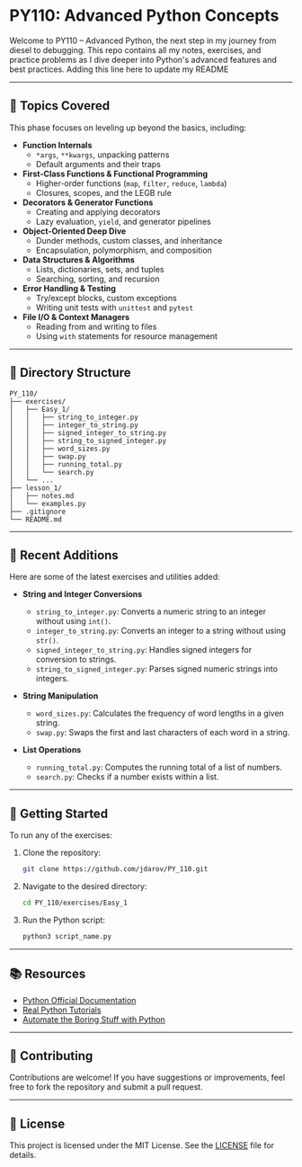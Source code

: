 # PY110: Advanced Python Concepts

Welcome to PY110 – Advanced Python, the next step in my journey from diesel to debugging. This repo contains all my notes, exercises, and practice problems as I dive deeper into Python's advanced features and best practices. Adding this line here to update my README

---

## 🧠 Topics Covered

This phase focuses on leveling up beyond the basics, including:

- **Function Internals**
  - `*args`, `**kwargs`, unpacking patterns
  - Default arguments and their traps
- **First-Class Functions & Functional Programming**
  - Higher-order functions (`map`, `filter`, `reduce`, `lambda`)
  - Closures, scopes, and the LEGB rule
- **Decorators & Generator Functions**
  - Creating and applying decorators
  - Lazy evaluation, `yield`, and generator pipelines
- **Object-Oriented Deep Dive**
  - Dunder methods, custom classes, and inheritance
  - Encapsulation, polymorphism, and composition
- **Data Structures & Algorithms**
  - Lists, dictionaries, sets, and tuples
  - Searching, sorting, and recursion
- **Error Handling & Testing**
  - Try/except blocks, custom exceptions
  - Writing unit tests with `unittest` and `pytest`
- **File I/O & Context Managers**
  - Reading from and writing to files
  - Using `with` statements for resource management

---

## 📁 Directory Structure

```plaintext
PY_110/
├── exercises/
│   ├── Easy_1/
│   │   ├── string_to_integer.py
│   │   ├── integer_to_string.py
│   │   ├── signed_integer_to_string.py
│   │   ├── string_to_signed_integer.py
│   │   ├── word_sizes.py
│   │   ├── swap.py
│   │   ├── running_total.py
│   │   └── search.py
│   └── ...
├── lesson_1/
│   ├── notes.md
│   └── examples.py
├── .gitignore
└── README.md
```

---

## 📝 Recent Additions

Here are some of the latest exercises and utilities added:

- **String and Integer Conversions**
  - `string_to_integer.py`: Converts a numeric string to an integer without using `int()`.
  - `integer_to_string.py`: Converts an integer to a string without using `str()`.
  - `signed_integer_to_string.py`: Handles signed integers for conversion to strings.
  - `string_to_signed_integer.py`: Parses signed numeric strings into integers.

- **String Manipulation**
  - `word_sizes.py`: Calculates the frequency of word lengths in a given string.
  - `swap.py`: Swaps the first and last characters of each word in a string.

- **List Operations**
  - `running_total.py`: Computes the running total of a list of numbers.
  - `search.py`: Checks if a number exists within a list.

---

## 🚀 Getting Started

To run any of the exercises:

1. Clone the repository:
   ```bash
   git clone https://github.com/jdarov/PY_110.git
   ```
2. Navigate to the desired directory:
   ```bash
   cd PY_110/exercises/Easy_1
   ```
3. Run the Python script:
   ```bash
   python3 script_name.py
   ```

---

## 📚 Resources

- [Python Official Documentation](https://docs.python.org/3/)
- [Real Python Tutorials](https://realpython.com/)
- [Automate the Boring Stuff with Python](https://automatetheboringstuff.com/)

---

## 🤝 Contributing

Contributions are welcome! If you have suggestions or improvements, feel free to fork the repository and submit a pull request.

---

## 📄 License

This project is licensed under the MIT License. See the [LICENSE](LICENSE) file for details.